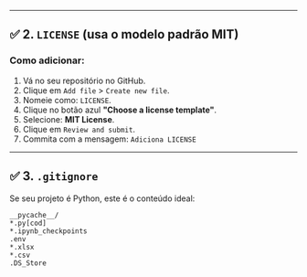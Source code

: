 
---

## ✅ 2. `LICENSE` (usa o modelo padrão MIT)

### Como adicionar:

1. Vá no seu repositório no GitHub.
2. Clique em `Add file` > `Create new file`.
3. Nomeie como: `LICENSE`.
4. Clique no botão azul **"Choose a license template"**.
5. Selecione: **MIT License**.
6. Clique em `Review and submit`.
7. Commita com a mensagem: `Adiciona LICENSE`

---

## ✅ 3. `.gitignore`

Se seu projeto é Python, este é o conteúdo ideal:

```gitignore
__pycache__/
*.py[cod]
*.ipynb_checkpoints
.env
*.xlsx
*.csv
.DS_Store
